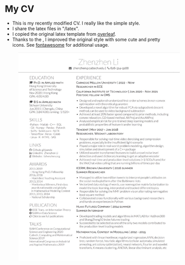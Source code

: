 # My CV
* This is my recently modified CV. I really like the simple style.
* I share the latex files in "/latex".
* I copied the original latex template from [overleaf](http://www.overleaf.com/articles/heavy-resume/fhhjzvycpzrx).
* Thanks to the <fontawesome>, I improved the original style with some cute and pretty icons. See [fontawesome](http://mirrors.ibiblio.org/CTAN/fonts/fontawesome/doc/fontawesome.pdf) for additional usage.
<p float="left">
  <img src="/resume.jpg" width="600" align="left" style="margin-left: 3em"/>  
</p>

